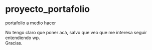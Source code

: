 # proyecto_portafolio
portafolio a medio hacer

No tengo claro que poner acá, salvo que veo que me interesa seguir entendiendo wp.  
Gracias. 
